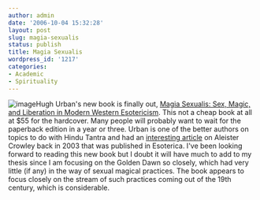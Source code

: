 ```yaml
---
author: admin
date: '2006-10-04 15:32:28'
layout: post
slug: magia-sexualis
status: publish
title: Magia Sexualis
wordpress_id: '1217'
categories:
- Academic
- Spirituality
---
```


![image](http://www.zhangzhung.net/lj/magia-sexualis.jpg)Hugh Urban's
new book is finally out, [Magia Sexualis: Sex, Magic, and Liberation in
Modern Western
Esotericism](http://www.amazon.com/Magia-Sexualis-Liberation-Western-Esotericism/dp/0520247760).
This not a cheap book at all at $55 for the hardcover. Many people will
probably want to wait for the paperback edition in a year or three.
Urban is one of the better authors on topics to do with Hindu Tantra and
had an [interesting
article](http://www.esoteric.msu.edu/VolumeV/Unleashing_the_Beast.htm)
on Aleister Crowley back in 2003 that was published in Esoterica. I've
been looking forward to reading this new book but I doubt it will have
much to add to my thesis since I am focusing on the Golden Dawn so
closely, which had very little (if any) in the way of sexual magical
practices. The book appears to focus closely on the stream of such
practices coming out of the 19th century, which is considerable.
